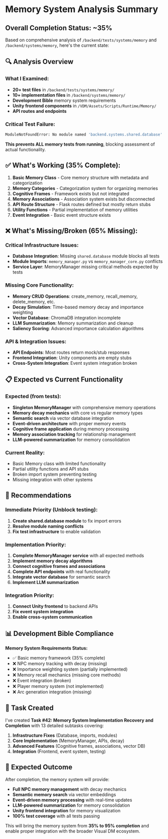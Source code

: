 # Memory System Analysis Summary

## Overall Completion Status: ~35%

Based on comprehensive analysis of `/backend/tests/systems/memory` and `/backend/systems/memory`, here's the current state:

## 🔍 Analysis Overview

### What I Examined:
- **20+ test files** in `/backend/tests/systems/memory/` 
- **10+ implementation files** in `/backend/systems/memory/`
- **Development Bible** memory system requirements
- **Unity frontend components** in `/VDM/Assets/Scripts/Runtime/Memory/`
- **API routes and endpoints** 

### Critical Test Failure:
```bash
ModuleNotFoundError: No module named 'backend.systems.shared.database'
```
**This prevents ALL memory tests from running**, blocking assessment of actual functionality.

## ✅ What's Working (35% Complete):

1. **Basic Memory Class** - Core memory structure with metadata and categorization
2. **Memory Categories** - Categorization system for organizing memories  
3. **Cognitive Frames** - Framework exists but not integrated
4. **Memory Associations** - Association system exists but disconnected
5. **API Route Structure** - Flask routes defined but mostly return stubs
6. **Utility Functions** - Partial implementation of memory utilities
7. **Event Integration** - Basic event structure exists

## ❌ What's Missing/Broken (65% Missing):

### Critical Infrastructure Issues:
- **Database Integration**: Missing `shared.database` module blocks all tests
- **Module Imports**: `memory_manager.py` vs `memory_manager_core.py` conflicts
- **Service Layer**: MemoryManager missing critical methods expected by tests

### Missing Core Functionality:
- **Memory CRUD Operations**: create_memory, recall_memory, delete_memory, etc.
- **Decay Simulation**: Time-based memory decay and importance weighting
- **Vector Database**: ChromaDB integration incomplete  
- **LLM Summarization**: Memory summarization and cleanup
- **Saliency Scoring**: Advanced importance calculation algorithms

### API & Integration Issues:
- **API Endpoints**: Most routes return mock/stub responses
- **Frontend Integration**: Unity components are empty stubs
- **Cross-System Integration**: Event system integration broken

## 📋 Expected vs Current Functionality

### Expected (from tests):
- **Singleton MemoryManager** with comprehensive memory operations
- **Memory decay mechanics** with core vs regular memory types
- **Semantic search** via vector database integration
- **Event-driven architecture** with proper memory events
- **Cognitive frame application** during memory processing
- **Memory association tracking** for relationship management
- **LLM-powered summarization** for memory consolidation

### Current Reality:
- Basic Memory class with limited functionality
- Partial utility functions and API stubs
- Broken import system preventing testing
- Missing integration with other systems

## 🎯 Recommendations

### Immediate Priority (Unblock testing):
1. **Create shared.database module** to fix import errors
2. **Resolve module naming conflicts** 
3. **Fix test infrastructure** to enable validation

### Implementation Priority:
1. **Complete MemoryManager service** with all expected methods
2. **Implement memory decay algorithms** 
3. **Connect cognitive frames and associations**
4. **Complete API endpoints** with real functionality
5. **Integrate vector database** for semantic search
6. **Implement LLM summarization**

### Integration Priority:
1. **Connect Unity frontend** to backend APIs
2. **Fix event system integration**
3. **Enable cross-system communication**

## 📊 Development Bible Compliance

**Memory System Requirements Status:**
- ✅ Basic memory framework (35% complete)
- ❌ NPC memory tracking with decay (missing)
- ❌ Importance weighting system (partially implemented)
- ❌ Memory recall mechanics (missing core methods)
- ❌ Event integration (broken)
- ❌ Player memory system (not implemented)
- ❌ Arc generation integration (missing)

## 🎪 Task Created

I've created **Task #42: Memory System Implementation Recovery and Completion** with 13 detailed subtasks covering:

1. **Infrastructure Fixes** (Database, imports, modules)
2. **Core Implementation** (MemoryManager, APIs, decay)
3. **Advanced Features** (Cognitive frames, associations, vector DB)
4. **Integration** (Frontend, event system, testing)

## 🚀 Expected Outcome

After completion, the memory system will provide:
- **Full NPC memory management** with decay mechanics
- **Semantic memory search** via vector embeddings  
- **Event-driven memory processing** with real-time updates
- **LLM-powered summarization** for memory consolidation
- **Unity frontend integration** for memory visualization
- **100% test coverage** with all tests passing

This will bring the memory system from **35% to 95% completion** and enable proper integration with the broader Visual DM ecosystem. 